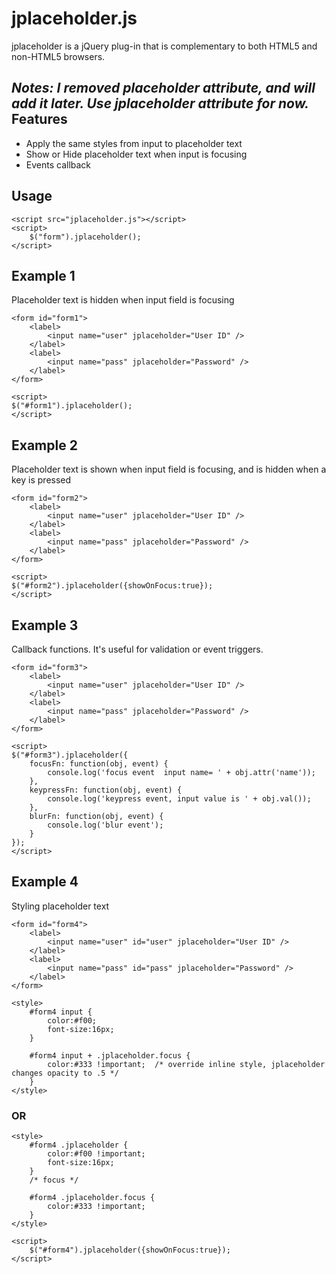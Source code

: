 jplaceholder.js
===============

jplaceholder is a jQuery plug-in that is complementary to both HTML5 and non-HTML5 browsers. 

*Notes: I removed **placeholder** attribute, and will add it later. Use **jplaceholder** attribute for now.* 
Features
--------

- Apply the same styles from input to placeholder text
- Show or Hide placeholder text when input is focusing
- Events callback

Usage
-----

	<script src="jplaceholder.js"></script>
	<script>
		$("form").jplaceholder();
	</script>
	
Example 1
---------

Placeholder text is hidden when input field is focusing

	<form id="form1">
		<label>
			<input name="user" jplaceholder="User ID" />
		</label>
		<label>
			<input name="pass" jplaceholder="Password" />
		</label>
	</form>

	<script>
	$("#form1").jplaceholder();
	</script>
	
Example 2
---------

Placeholder text is shown when input field is focusing, and is hidden when a key is pressed

	<form id="form2">
		<label>
			<input name="user" jplaceholder="User ID" />
		</label>
		<label>
			<input name="pass" jplaceholder="Password" />
		</label>
	</form>

	<script>
	$("#form2").jplaceholder({showOnFocus:true});
	</script>
	

Example 3
---------
Callback functions. It's useful for validation or event triggers.

	<form id="form3">
		<label>
			<input name="user" jplaceholder="User ID" />
		</label>
		<label>
			<input name="pass" jplaceholder="Password" />
		</label>
	</form>

	<script>
	$("#form3").jplaceholder({
		focusFn: function(obj, event) {
			console.log('focus event  input name= ' + obj.attr('name'));
		},
		keypressFn: function(obj, event) {
			console.log('keypress event, input value is ' + obj.val());
		},
		blurFn: function(obj, event) {
			console.log('blur event');
		}
	});
	</script>


Example 4
---------
Styling placeholder text

	<form id="form4">
		<label>
			<input name="user" id="user" jplaceholder="User ID" />
		</label>
		<label>
			<input name="pass" id="pass" jplaceholder="Password" />
		</label>
	</form>

	<style>
		#form4 input {
			color:#f00;
			font-size:16px;
		}
		
		#form4 input + .jplaceholder.focus {
			color:#333 !important;  /* override inline style, jplaceholder changes opacity to .5 */
		}
	</style>

### OR

	<style>
		#form4 .jplaceholder {
			color:#f00 !important;
			font-size:16px;
		}
		/* focus */
		
		#form4 .jplaceholder.focus {
			color:#333 !important;
		}
	</style>
	
	<script>
		$("#form4").jplaceholder({showOnFocus:true});
	</script>
	
	
		
	